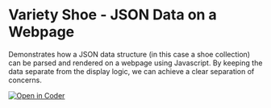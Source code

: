 # Variety Shoe - JSON Data on a Webpage

Demonstrates how a JSON data structure (in this case a shoe collection) can be parsed and rendered on a webpage using Javascript. By keeping the data separate from the display logic, we can achieve a clear separation of concerns.
 
[![Open in Coder](https://ixdcoder.com/open-in-coder.svg)](https://ixdcoder.com/templates/Static/workspace?name=VarietyShoe&mode=auto&param.git_repo=https://bender.sheridanc.on.ca/system-design/variety-shoe)
 
